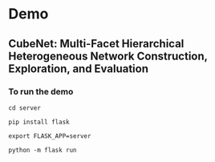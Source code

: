 # Demo
## CubeNet: Multi-Facet Hierarchical Heterogeneous Network Construction, Exploration, and Evaluation
### To run the demo
`cd server`

`pip install flask`

`export FLASK_APP=server`

`python -m flask run`


